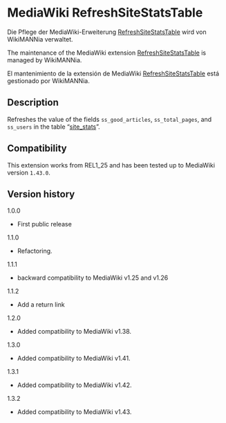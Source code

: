 # MediaWiki RefreshSiteStatsTable

Die Pflege der MediaWiki-Erweiterung [RefreshSiteStatsTable](https://www.mediawiki.org/wiki/Extension:RefreshSiteStatsTable/de) wird von WikiMANNia verwaltet.

The maintenance of the MediaWiki extension [RefreshSiteStatsTable](https://www.mediawiki.org/wiki/Extension:RefreshSiteStatsTable) is managed by WikiMANNia.

El mantenimiento de la extensión de MediaWiki [RefreshSiteStatsTable](https://www.mediawiki.org/wiki/Extension:RefreshSiteStatsTable/es) está gestionado por WikiMANNia.

## Description

Refreshes the value of the fields `ss_good_articles`, `ss_total_pages`, and `ss_users` in the table “[site_stats](https://www.mediawiki.org/wiki/Manual:Site_stats_table)”.

## Compatibility

This extension works from REL1_25 and has been tested up to MediaWiki version `1.43.0`.

## Version history

1.0.0

* First public release

1.1.0

* Refactoring.

1.1.1

* backward compatibility to MediaWiki v1.25 and v1.26

1.1.2

* Add a return link

1.2.0

* Added compatibility to MediaWiki v1.38.

1.3.0

* Added compatibility to MediaWiki v1.41.

1.3.1

* Added compatibility to MediaWiki v1.42.

1.3.2

* Added compatibility to MediaWiki v1.43.
